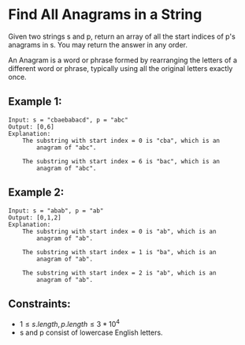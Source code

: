 # Find All Anagrams in a String

Given two strings s and p, return an array of all the start indices of p's  
anagrams in s. You may return the answer in any order.

An Anagram is a word or phrase formed by rearranging the letters of a  
different word or phrase, typically using all the original letters exactly  
once.

 

## Example 1:

    Input: s = "cbaebabacd", p = "abc"
    Output: [0,6]
    Explanation:
        The substring with start index = 0 is "cba", which is an 
            anagram of "abc".

        The substring with start index = 6 is "bac", which is an 
            anagram of "abc".

        
## Example 2:

    Input: s = "abab", p = "ab"
    Output: [0,1,2]
    Explanation:
        The substring with start index = 0 is "ab", which is an 
            anagram of "ab".
            
        The substring with start index = 1 is "ba", which is an 
            anagram of "ab".
            
        The substring with start index = 2 is "ab", which is an 
            anagram of "ab".
            

 

## Constraints:

* $1 \le s.length, p.length \le 3 * 10^4$
* s and p consist of lowercase English letters.

